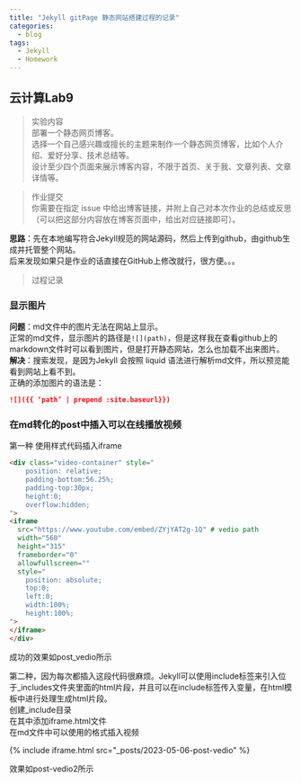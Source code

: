```yaml
---
title: "Jekyll gitPage 静态网站搭建过程的记录"
categories:
  - blog
tags:
  - Jekyll
  - Homework
---
```


## 云计算Lab9  

>实验内容  
部署一个静态网页博客。  
选择一个自己感兴趣或擅长的主题来制作一个静态网页博客，比如个人介绍、爱好分享、技术总结等。  
设计至少四个页面来展示博客内容，不限于首页、关于我、文章列表、文章详情等。 

>作业提交  
你需要在指定 issue 中给出博客链接，并附上自己对本次作业的总结或反思（可以把这部分内容放在博客页面中，给出对应链接即可）。  
  
**思路**：先在本地编写符合Jekyll规范的网站源码，然后上传到github，由github生成并托管整个网站。  
后来发现如果只是作业的话直接在GitHub上修改就行，很方便。。。  

>过程记录  
### 显示图片  
**问题**：md文件中的图片无法在网站上显示。  
正常的md文件，显示图片的路径是`![](path)`，但是这样我在查看github上的markdown文件时可以看到图片，但是打开静态网站，怎么也加载不出来图片。  
**解决**：搜索发现，是因为Jekyll 会按照 liquid 语法进行解析md文件，所以预览能看到网站上看不到。  
正确的添加图片的语法是：  

```markdown
![]({{ ‘path’ | prepend :site.baseurl}})
```

### 在md转化的post中插入可以在线播放视频  
第一种 使用样式代码插入iframe  

```html
<div class="video-container" style="
    position: relative;
    padding-bottom:56.25%;
    padding-top:30px;
    height:0;
    overflow:hidden;
">
<iframe
  src="https://www.youtube.com/embed/ZYjYAT2g-1Q" # vedio path
  width="560"
  height="315"
  frameborder="0"
  allowfullscreen=""
  style="
    position: absolute;
    top:0;
    left:0;
    width:100%;
    height:100%;
">
</iframe>
</div>
```
成功的效果如post_vedio所示  

第二种，因为每次都插入这段代码很麻烦。Jekyll可以使用include标签来引入位于_includes文件夹里面的html片段，并且可以在include标签传入变量，在html模板中进行处理生成html片段。  
创建_include目录  
在其中添加iframe.html文件  
在md文件中可以使用的格式插入视频    

{% include iframe.html src="_posts/2023-05-06-post-vedio" %}



效果如post-vedio2所示  
